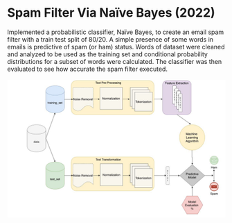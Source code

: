 # Spam Filter Via Naïve Bayes (2022)

Implemented a probabilistic classifier, Naïve Bayes, to create an email spam filter with a train test split of 80/20. A simple presence of some words in emails is predictive of spam (or ham) status. Words of dataset were cleaned and analyzed to be used as the training set and conditional probability distributions for a subset of words were calculated. The classifier was then evaluated to see how accurate the spam filter executed.
<br>
<br>
![](Model.png)
